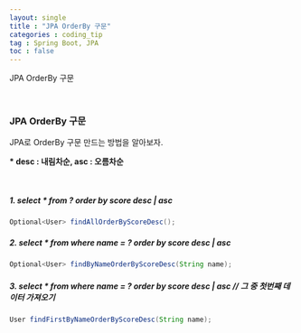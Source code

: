 ```yaml
---
layout: single
title : "JPA OrderBy 구문"
categories : coding_tip
tag : Spring Boot, JPA
toc : false
---
```


JPA OrderBy 구문

<br>

### JPA OrderBy 구문

JPA로 OrderBy 구문 만드는 방법을 알아보자.

**\* desc : 내림차순, asc : 오름차순**

<br>

##### 1. select * from ? order by score desc | asc

```java
Optional<User> findAllOrderByScoreDesc();
```



##### 2. select * from where name = ? order by score desc | asc

```java
Optional<User> findByNameOrderByScoreDesc(String name);
```



##### 3. select * from where name = ? order by score desc | asc 		//  그 중 첫번째 데이터 가져오기

```java
User findFirstByNameOrderByScoreDesc(String name);
```

